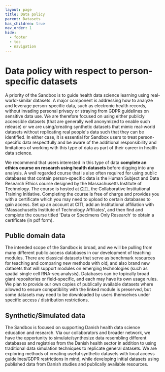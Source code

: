 ```yaml
---
layout: page
title: Data policy
parent: Datasets
has_children: true
nav_order: 1
hide:
  - footer
  - toc
  - navigation
---
```


# Data policy with respect to person-specific datasets

A priority of the Sandbox is to guide health data science learning using real-world-similar datasets. A major component is addressing how to analyze and leverage person-specific data, such as electronic health records, without invading personal privacy or straying from GDPR guidelines on sensitive data use. We are therefore focused on using either publicly accessible datasets (that are generally well anonymized to enable such release) or we are using/creating synthetic datasets that mimic real-world datasets without replicating real people's data such that they can be identified. In either case, it is essential for Sandbox users to treat person-specific data respectfully and be aware of the additional responsibility and limitations of working with this type of data as part of their career in health data science.

We recommend that users interested in this type of data **complete an ethics course on research using health datasets** before digging into any analysis. A well regarded course that is also often required for using public databases that contain person-specific data is the Human Subject and Data Research Ethics course designed by the Massachusetts Institute of Technology. The course is hosted at [CITI](https://about.citiprogram.org/), the Collaborative Institutional Training Initiative. Completing the course is free of charge and provides you with a certificate which you may need to upload to certain databases to gain access. Set up an account at CITI, add an Institutional affiliation with 'Massachusetts Institute of Technology Affiliates', and then find and complete the course titled 'Data or Specimens Only Research' to obtain a certificate (in pdf form). 

## Public domain data
The intended scope of the Sandbox is broad, and we will be pulling from many different public access databases in our development of teaching modules. There are classical datasets that serve as benchmark resources for teaching and comparing new methods with old, and also brand new datasets that will support modules on emerging technologies (such as spatial single cell RNA-seq analysis). Databases can be topically broad giant repositories or field-specific, and each may have its own usage rules. We plan to provide our own copies of publically available datasets where allowed to ensure compatibility with the linked module is preserved, but some datasets may need to be downloaded by users themselves under specific access / distribution restrictions.

## Synthetic/Simulated data
The Sandbox is focused on supporting Danish health data science education and research. Via our collaborators and broader network, we have the opportunity to simulate/synthesize data resembling different databases and registries from the Danish health sector in addition to using traditional data simulation techniques to replicate general datasets. We are exploring methods of creating useful synthetic datasets with local access guidelines/GDPR restrictions in mind, while developing initial datasets using published data from Danish studies and publically available resources.


